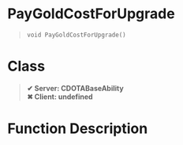 # PayGoldCostForUpgrade
> `void PayGoldCostForUpgrade()`
# Class
> __✔ Server: CDOTABaseAbility__  
> __✖ Client: undefined__  
# Function Description

